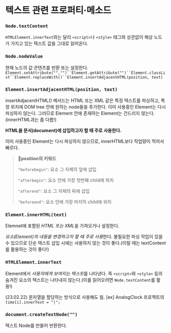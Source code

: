 # 텍스트 관련 프로퍼티·메소드

### `Node.textContent`

`HTMLElement.innerText`와는 달리 `<script>`나 `<style>` 태그와 상관없이 해상 노드가 가지고 있는 텍스트 값을 그대로 읽어온다.

### `Node.nodeValue`

현재 노드의 값·콘텐츠를 반환 또는 설정한다.
` Element.setAttribute("","")``Element.getAttribute("")``Element.classList``Element.replaceWith()``Element.insertAdjacentHTML(position, text) `

### `Element.insertAdjacentHTML(position, text)`

insertAdjacentHTML() 메서드는 HTML 또는 XML 같은 특정 텍스트를 파싱하고, 특정 위치에 DOM tree 안에 원하는 node들을 추가한다. 이미 사용중인 Element는 다시 파싱하지 않는다. 그러므로 Element 안에 존재하는 Element는 건드리지 않는다.(innerHTML과는 좀 다름!)

**HTML을 문서(document)에 삽입하고자 할 때 주로 사용한다.**

이미 사용중인 Element는 다시 파싱하지 않으므로, innerHTML보다 작업량이 적어서 빠르다.

> **📌position의 키워드**
>
> `"beforebegin"`: 요소 그 자체의 앞에 삽입
>
> `"afterbegin"`: 요소 안에 가장 첫번째 child에 위치
>
> `"afterend"`: 요소 그 자체의 뒤에 삽입
>
> `"beforeend"`: 요소 안에 가장 마지막 child에 위치

### `Element.innerHTML(text)`

Elemnet에 포함된 *HTML 또는 XML*을 가져오거나 설정한다.

*요소(Element)의 내용을 변경하고자 할 때 주로 사용*한다. 불필요한 파싱 작업이 있을 수 있으므로 단순 텍스트 삽입 시에는 사용하지 않는 것이 좋다.(이럴 때는 textContent를 활용하는 것이 좋다!)

### `HTMLElement.innerText`

Element에서 *사용자에게 보여지는 텍스트*를 나타낸다. 즉 `<script>`와 `<style>` 등의 숨겨진 요소의 텍스트는 나타내지 않는다.(이를 읽어오려면 `Node.textContent`를 활용!)

(23.02.22) 문자열을 할당하는 방식으로 사용해도 됨. [ex] AnalogClock 프로젝트의 `time[i].innerText = "|";`

### `document.createTextNode("")`

텍스트 Node를 만들어 반환한다.
